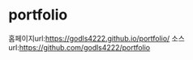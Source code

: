 # portfolio
홈페이지url:https://godls4222.github.io/portfolio/ 소스url:https://github.com/godls4222/portfolio
